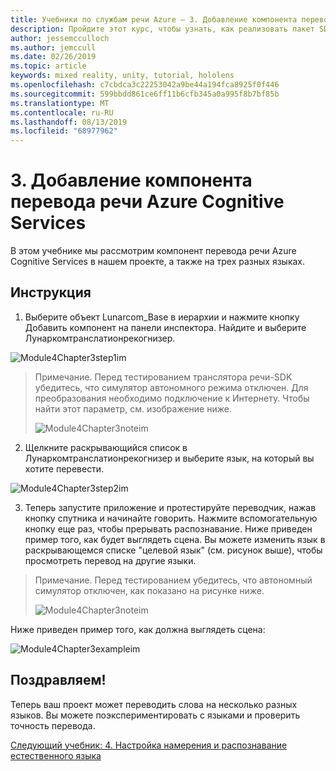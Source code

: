 ```yaml
---
title: Учебники по службам речи Azure — 3. Добавление компонента перевода речи Azure Cognitive Services
description: Пройдите этот курс, чтобы узнать, как реализовать пакет SDK для службы распознавания речи Azure в приложении смешанной реальности.
author: jessemcculloch
ms.author: jemccull
ms.date: 02/26/2019
ms.topic: article
keywords: mixed reality, unity, tutorial, hololens
ms.openlocfilehash: c7cbdca3c22253042a9be44a194fca8925f0f446
ms.sourcegitcommit: 599bbdd861ce6ff11b6cfb345a0a995f8b7bf85b
ms.translationtype: MT
ms.contentlocale: ru-RU
ms.lasthandoff: 08/13/2019
ms.locfileid: "68977962"
---
```

# <a name="3-adding-the-azure-cognitive-services-speech-translation-component"></a>3. Добавление компонента перевода речи Azure Cognitive Services

В этом учебнике мы рассмотрим компонент перевода речи Azure Cognitive Services в нашем проекте, а также на трех разных языках. 

## <a name="instructions"></a>Инструкция

1. Выберите объект Lunarcom_Base в иерархии и нажмите кнопку Добавить компонент на панели инспектора. Найдите и выберите Лунаркомтранслатионрекогнизер.

![Module4Chapter3step1im](images/module4chapter3step1im.PNG)

> Примечание. Перед тестированием транслятора речи-SDK убедитесь, что симулятор автономного режима отключен. Для преобразования необходимо подключение к Интернету. Чтобы найти этот параметр, см. изображение ниже. 
>
> ![Module4Chapter3noteim](images/module4chapter3noteim.PNG)

2. Щелкните раскрывающийся список в Лунаркомтранслатионрекогнизер и выберите язык, на который вы хотите перевести.

![Module4Chapter3step2im](images/module4chapter3step2im.PNG)

3. Теперь запустите приложение и протестируйте переводчик, нажав кнопку спутника и начинайте говорить. Нажмите вспомогательную кнопку еще раз, чтобы прерывать распознавание. Ниже приведен пример того, как будет выглядеть сцена. Вы можете изменить язык в раскрывающемся списке "целевой язык" (см. рисунок выше), чтобы просмотреть перевод на другие языки.

> Примечание. Перед тестированием убедитесь, что автономный симулятор отключен, как показано на рисунке ниже.
>
> ![Module4Chapter3noteim](images/module4chapter3noteim.PNG)

Ниже приведен пример того, как должна выглядеть сцена:

![Module4Chapter3exampleim](images/module4chapter3exampleim.PNG)

## <a name="congratulations"></a>Поздравляем!

Теперь ваш проект может переводить слова на несколько разных языков. Вы можете поэкспериментировать с языками и проверить точность перевода. 

[Следующий учебник: 4. Настройка намерения и распознавание естественного языка](mrlearning-speechSDK-ch4.md)

